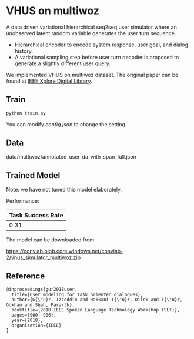 # VHUS on multiwoz

A data driven variational hierarchical seq2seq user simulator where an unobserved latent random variable generates the user turn sequence. 

- Hierarchical encoder to encode system response, user goal, and dialog history.
- A variational sampling step before user turn decoder is proposed to generate a slightly different user query.

We implemented VHUS on multiwoz dataset. The original paper can be found at [IEEE Xplore Digital Library](https://ieeexplore.ieee.org/abstract/document/8639652/).

## Train

```python
python train.py
```

You can modify *config.json* to change the setting.

## Data

data/multiwoz/annotated_user_da_with_span_full.json

## Trained Model

Note: we have not tuned this model elaborately.

Performance:

| Task Success Rate |
| ------------ |
| 0.31 |

The model can be downloaded from: 

https://convlab.blob.core.windows.net/convlab-2/vhus_simulator_multiwoz.zip

## Reference

```
@inproceedings{gur2018user,
  title={User modeling for task oriented dialogues},
  author={G{\"u}r, Izzeddin and Hakkani-T{\"u}r, Dilek and T{\"u}r, Gokhan and Shah, Pararth},
  booktitle={2018 IEEE Spoken Language Technology Workshop (SLT)},
  pages={900--906},
  year={2018},
  organization={IEEE}
}
```